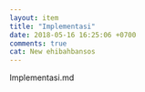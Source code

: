 ```yaml
---
layout: item
title: "Implementasi"
date: 2018-05-16 16:25:06 +0700
comments: true
cat: New ehibahbansos
---
```


Implementasi.md
